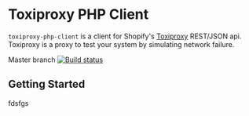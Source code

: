 Toxiproxy PHP Client
====================

`toxiproxy-php-client` is a client for Shopify's [Toxiproxy](https://github.com/shopify/toxiproxy) REST/JSON api. Toxiproxy is a proxy to test your system by simulating network failure.

Master branch
[![Build status](https://travis-ci.org/ihsw/toxiproxy-php-client.svg?branch=master)](https://travis-ci.org/ihsw/toxiproxy-php-client)

Getting Started
---------------

fdsfgs
